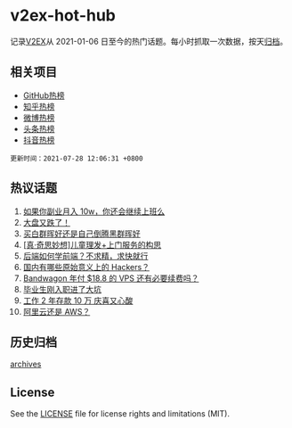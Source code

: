 # v2ex-hot-hub

 记录[V2EX](https://www.v2ex.com/)从 2021-01-06 日至今的热门话题。每小时抓取一次数据，按天[归档](archives)。
 
 ## 相关项目

- [GitHub热榜](https://github.com/lonnyzhang423/github-hot-hub)
- [知乎热榜](https://github.com/lonnyzhang423/zhihu-hot-hub)
- [微博热榜](https://github.com/lonnyzhang423/weibo-hot-hub)
- [头条热榜](https://github.com/lonnyzhang423/toutiao-hot-hub)
- [抖音热榜](https://github.com/lonnyzhang423/douyin-hot-hub)


 `更新时间：2021-07-28 12:06:31 +0800`

## 热议话题

1. [如果你副业月入 10w，你还会继续上班么](https://www.v2ex.com/t/792067)
1. [大盘又跌了！](https://www.v2ex.com/t/792061)
1. [买白群晖好还是自己倒腾黑群晖好](https://www.v2ex.com/t/792068)
1. [[真·奇思妙想]儿童理发+上门服务的构思](https://www.v2ex.com/t/792047)
1. [后端如何学前端？不求精，求快就行](https://www.v2ex.com/t/792134)
1. [国内有哪些原始意义上的 Hackers？](https://www.v2ex.com/t/792111)
1. [Bandwagon 年付 $18.8 的 VPS 还有必要续费吗？](https://www.v2ex.com/t/792085)
1. [毕业生刚入职进了大坑](https://www.v2ex.com/t/792156)
1. [工作 2 年存款 10 万 庆喜又心酸](https://www.v2ex.com/t/792110)
1. [阿里云还是 AWS？](https://www.v2ex.com/t/792026)

## 历史归档

[archives](archives)

## License

See the [LICENSE](LICENSE) file for license rights and limitations (MIT).
